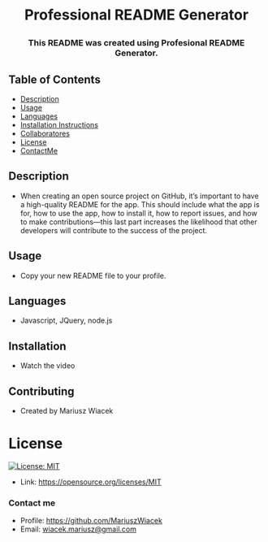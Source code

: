 
  # <p align="center">**Professional README Generator**</p>
  ### <p align="center" color="red">This README was created using Profesional README Generator.</p>
  ## Table of Contents
  * [Description](#description)
  * [Usage](#usage)
  * [Languages](#languages)
  * [Installation Instructions](#installation)
  * [Collaboratores](#Collaboratores)
  * [License](#license)
  * [ContactMe](#contactMe)
  ## Description
  * When creating an open source project on GitHub, it’s important to have a high-quality README for the app. This should include what the app is for, how to use the app, how to install it, how to report issues, and how to make contributions—this last part increases the likelihood that other developers will contribute to the success of the project.
  ## Usage
  * Copy your new README file to your profile.
  ## Languages
  * Javascript, JQuery, node.js
  ## Installation
  * Watch the video
  ## Contributing
  * Created by Mariusz Wiacek
  # License
  [![License: MIT](https://img.shields.io/badge/License-MIT-yellow.svg)](https://opensource.org/licenses/MIT) 
  * Link: https://opensource.org/licenses/MIT
  ### Contact me
  * Profile: https://github.com/MariuszWiacek
  * Email: wiacek.mariusz@gmail.com 
